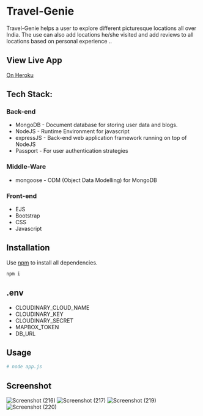 # Travel-Genie
Travel-Genie helps a user to explore different picturesque locations all over India. The use can also add locations he/she visited and add reviews to all locations based on personal experience ..
## View Live App
[On Heroku](https://secret-beyond-08471.herokuapp.com/)

## Tech Stack:
  ### Back-end
   * MongoDB - Document database for storing user data and blogs.
   * NodeJS - Runtime Environment for javascript
   * expressJS - Back-end web application framework running on top of NodeJS
   * Passport - For user authentication strategies
  
  ### Middle-Ware 
   * mongoose - ODM (Object Data Modelling) for MongoDB
  
  ### Front-end
   * EJS
   * Bootstrap
   * CSS
   * Javascript

## Installation
Use [npm](https://mpmjs.com) to install all dependencies.

```bash
npm i
```

## .env
  * CLOUDINARY_CLOUD_NAME
  * CLOUDINARY_KEY
  * CLOUDINARY_SECRET
  * MAPBOX_TOKEN
  * DB_URL

## Usage

```bash
# node app.js
```

## Screenshot
![Screenshot (216)](https://user-images.githubusercontent.com/104586755/174491235-c72242c7-df92-4274-a317-2d4005a52824.png)
![Screenshot (217)](https://user-images.githubusercontent.com/104586755/174491247-9c418cdb-0190-415d-bfb6-11151d59c7c1.png)
![Screenshot (219)](https://user-images.githubusercontent.com/104586755/174491250-853573b0-a8be-49c4-8123-11ddc0c0bd18.png)
![Screenshot (220)](https://user-images.githubusercontent.com/104586755/174491255-62f61d78-b55d-4c86-b609-ac6fef3e7f94.png)
